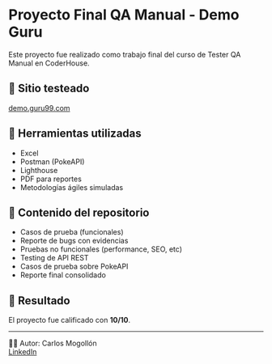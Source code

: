 # Proyecto Final QA Manual - Demo Guru

Este proyecto fue realizado como trabajo final del curso de Tester QA Manual en CoderHouse.

## 🧪 Sitio testeado
[demo.guru99.com](https://demo.guru99.com/test/newtours/register.php)

## 🧰 Herramientas utilizadas
- Excel
- Postman (PokeAPI)
- Lighthouse
- PDF para reportes
- Metodologías ágiles simuladas

## 📁 Contenido del repositorio
- Casos de prueba (funcionales)
- Reporte de bugs con evidencias
- Pruebas no funcionales (performance, SEO, etc)
- Testing de API REST
- Casos de prueba sobre PokeAPI
- Reporte final consolidado

## 📌 Resultado
El proyecto fue calificado con **10/10**.

---

🧑‍💻 Autor: Carlos Mogollón  
[LinkedIn](https://www.linkedin.com/in/carlosmogollon)  
